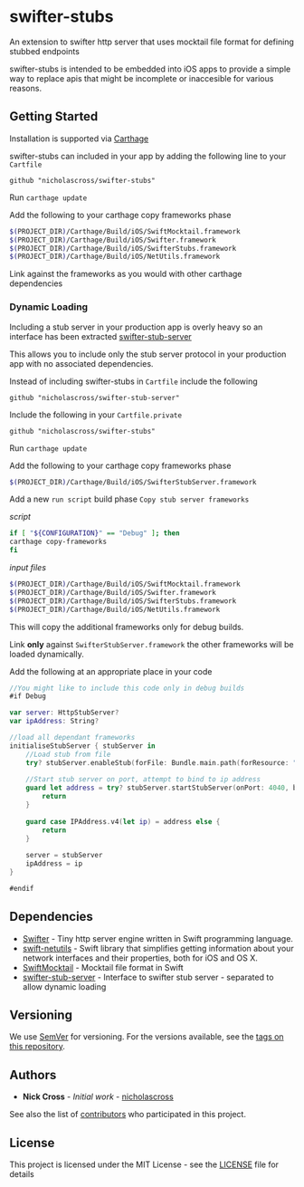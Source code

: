 # swifter-stubs
An extension to swifter http server that uses mocktail file format for defining stubbed endpoints

swifter-stubs is intended to be embedded into iOS apps to provide a simple way to replace apis that might be incomplete or inaccesible for various reasons.

## Getting Started

Installation is supported via [Carthage](https://github.com/Carthage/Carthage)

swifter-stubs can included in your app by adding the following line to your `Cartfile`

```
github "nicholascross/swifter-stubs"
```

Run `carthage update`

Add the following to your carthage copy frameworks phase

```bash
$(PROJECT_DIR)/Carthage/Build/iOS/SwiftMocktail.framework
$(PROJECT_DIR)/Carthage/Build/iOS/Swifter.framework
$(PROJECT_DIR)/Carthage/Build/iOS/SwifterStubs.framework
$(PROJECT_DIR)/Carthage/Build/iOS/NetUtils.framework
```

Link against the frameworks as you would with other carthage dependencies

### Dynamic Loading

Including a stub server in your production app is overly heavy so an interface has been extracted [swifter-stub-server](https://github.com/nicholascross/swifter-stub-server)

This allows you to include only the stub server protocol in your production app with no associated dependencies.

Instead of including swifter-stubs in `Cartfile` include the following

```
github "nicholascross/swifter-stub-server"
```

Include the following in your `Cartfile.private`

```
github "nicholascross/swifter-stubs"
```

Run `carthage update`

Add the following to your carthage copy frameworks phase

```bash
$(PROJECT_DIR)/Carthage/Build/iOS/SwifterStubServer.framework
```

Add a new `run script` build phase `Copy stub server frameworks`

*script*
```bash
if [ "${CONFIGURATION}" == "Debug" ]; then
carthage copy-frameworks
fi
```

*input files*
```bash
$(PROJECT_DIR)/Carthage/Build/iOS/SwiftMocktail.framework
$(PROJECT_DIR)/Carthage/Build/iOS/Swifter.framework
$(PROJECT_DIR)/Carthage/Build/iOS/SwifterStubs.framework
$(PROJECT_DIR)/Carthage/Build/iOS/NetUtils.framework
```
This will copy the additional frameworks only for debug builds.

Link **only** against `SwifterStubServer.framework` the other frameworks will be loaded dynamically.

Add the following at an appropriate place in your code

```swift
//You might like to include this code only in debug builds
#if Debug

var server: HttpStubServer?
var ipAddress: String?

//load all dependant frameworks
initialiseStubServer { stubServer in
    //Load stub from file
    try? stubServer.enableStub(forFile: Bundle.main.path(forResource: "example", ofType: "tail")!)
    
    //Start stub server on port, attempt to bind to ip address
    guard let address = try? stubServer.startStubServer(onPort: 4040, boundTo: .automatic) else {
        return
    }
    
    guard case IPAddress.v4(let ip) = address else {
        return
    }
    
    server = stubServer
    ipAddress = ip
}

#endif
```

## Dependencies

* [Swifter](https://github.com/httpswift/swifter) - Tiny http server engine written in Swift programming language.
* [swift-netutils](https://github.com/svdo/swift-netutils) - Swift library that simplifies getting information about your network interfaces and their properties, both for iOS and OS X.
* [SwiftMocktail](https://github.com/nicholascross/SwiftMocktail) - Mocktail file format in Swift
* [swifter-stub-server](https://github.com/nicholascross/swifter-stub-server) - Interface to swifter stub server - separated to allow dynamic loading

## Versioning

We use [SemVer](http://semver.org/) for versioning. For the versions available, see the [tags on this repository](https://github.com/nicholascross/swifter-stubs/tags). 

## Authors

* **Nick Cross** - *Initial work* - [nicholascross](https://github.com/nicholascross)

See also the list of [contributors](https://github.com/nicholascross/swifter-stubs/graphs/contributors) who participated in this project.

## License

This project is licensed under the MIT License - see the [LICENSE](LICENSE) file for details

